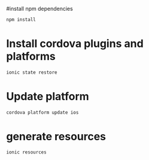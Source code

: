#install npm dependencies

```bash
npm install
```

# Install cordova plugins and platforms

```bash
ionic state restore
```

# Update platform

```bash
cordova platform update ios
```

# generate resources

```bash
ionic resources
```
